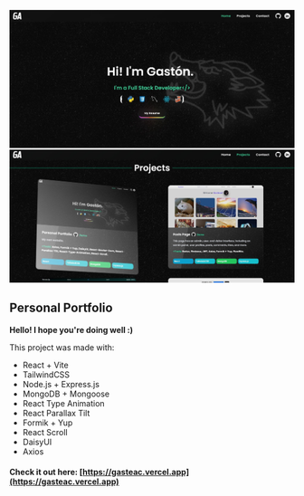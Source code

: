 ![Portfolio image overview 1](https://github.com/gasteac/portfolio2024/blob/main/public/overview/1.jpg?raw=true)
![Portfolio image overview 2](https://github.com/gasteac/portfolio2024/blob/main/public/overview/2.jpg?raw=true)
## Personal Portfolio
**Hello! I hope you're doing well :)**

This project was made with:
 - React + Vite
 - TailwindCSS
 - Node.js + Express.js
 - MongoDB + Mongoose
 - React Type Animation 
 - React Parallax Tilt
 - Formik + Yup
 - React Scroll
 - DaisyUI
 - Axios

#### Check it out here: [https://gasteac.vercel.app](https://gasteac.vercel.app)